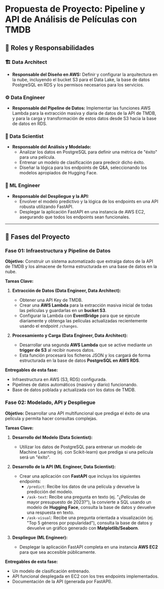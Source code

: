 # Propuesta de Proyecto: Pipeline y API de Análisis de Películas con TMDB

## 👥 Roles y Responsabilidades

### 🏗️ Data Architect
- **Responsable del Diseño en AWS:** Definir y configurar la arquitectura en la nube, incluyendo el bucket S3 para el Data Lake, la base de datos PostgreSQL en RDS y los permisos necesarios para los servicios.

### ⚙️ Data Engineer
- **Responsable del Pipeline de Datos:** Implementar las funciones AWS Lambda para la extracción masiva y diaria de datos de la API de TMDB, y para la carga y transformación de estos datos desde S3 hacia la base de datos en RDS.

### 🔬 Data Scientist
- **Responsable del Análisis y Modelado:**
  - Analizar los datos en PostgreSQL para definir una métrica de "éxito" para una película.
  - Entrenar un modelo de clasificación para predecir dicho éxito.
  - Diseñar la lógica para los endpoints de Q&A, seleccionando los modelos apropiados de Hugging Face.

### 🚀 ML Engineer
- **Responsable del Despliegue y la API:**
  - Envolver el modelo predictivo y la lógica de los endpoints en una API robusta utilizando FastAPI.
  - Desplegar la aplicación FastAPI en una instancia de AWS EC2, asegurando que todos los endpoints sean funcionales.

---

## 📝 Fases del Proyecto

### **Fase 01: Infraestructura y Pipeline de Datos**
**Objetivo:** Construir un sistema automatizado que extraiga datos de la API de TMDB y los almacene de forma estructurada en una base de datos en la nube.

**Tareas Clave:**
1.  **Extracción de Datos (Data Engineer, Data Architect):**
    - Obtener una API Key de TMDB.
    - Crear una **AWS Lambda** para la extracción masiva inicial de todas las películas y guardarlas en un **bucket S3**.
    - Configurar la Lambda con **EventBridge** para que se ejecute diariamente y obtenga las películas actualizadas recientemente usando el endpoint `/changes`.

2.  **Procesamiento y Carga (Data Engineer, Data Architect):**
    - Desarrollar una segunda **AWS Lambda** que se active mediante un **trigger de S3** al recibir nuevos datos.
    - Esta función procesará los ficheros JSON y los cargará de forma estructurada en la base de datos **PostgreSQL en AWS RDS**.

**Entregables de esta fase:**
- Infraestructura en AWS (S3, RDS) configurada.
- Pipelines de datos automáticos (masivo y diario) funcionando.
- Base de datos poblada y actualizada con los datos de TMDB.

### **Fase 02: Modelado, API y Despliegue**
**Objetivo:** Desarrollar una API multifuncional que prediga el éxito de una película y permita hacer consultas complejas.

**Tareas Clave:**
1.  **Desarrollo del Modelo (Data Scientist):**
    - Utilizar los datos de PostgreSQL para entrenar un modelo de Machine Learning (ej. con Scikit-learn) que prediga si una película será un "éxito".

2.  **Desarrollo de la API (ML Engineer, Data Scientist):**
    - Crear una aplicación con **FastAPI** que incluya los siguientes endpoints:
      - `/predict`: Recibe los datos de una película y devuelve la predicción del modelo.
      - `/ask-text`: Recibe una pregunta en texto (ej. "¿Películas de mayor presupuesto de 2023?"), la convierte a SQL usando un modelo de **Hugging Face**, consulta la base de datos y devuelve una respuesta en texto.
      - `/ask-visual`: Recibe una pregunta orientada a visualización (ej. "Top 5 géneros por popularidad"), consulta la base de datos y devuelve un gráfico generado con **Matplotlib/Seaborn**.

3.  **Despliegue (ML Engineer):**
    - Desplegar la aplicación FastAPI completa en una instancia **AWS EC2** para que sea accesible públicamente.

**Entregables de esta fase:**
- Un modelo de clasificación entrenado.
- API funcional desplegada en EC2 con los tres endpoints implementados.
- Documentación de la API (generada por FastAPI).
